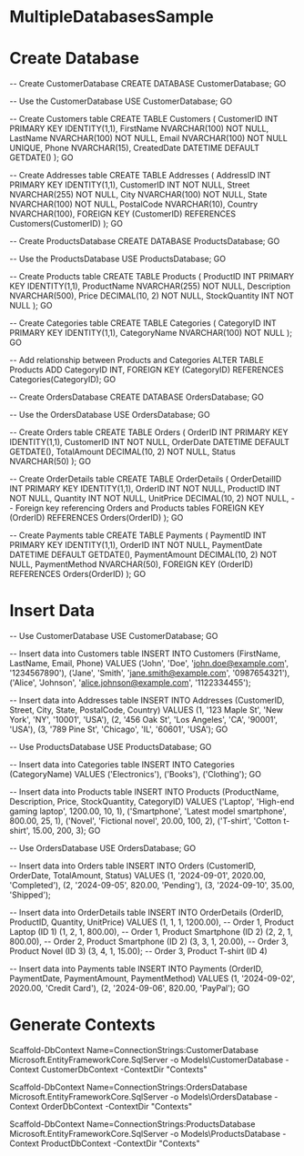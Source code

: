 # MultipleDatabasesSample

# Create Database
-- Create CustomerDatabase
CREATE DATABASE CustomerDatabase;
GO

-- Use the CustomerDatabase
USE CustomerDatabase;
GO

-- Create Customers table
CREATE TABLE Customers (
    CustomerID INT PRIMARY KEY IDENTITY(1,1),
    FirstName NVARCHAR(100) NOT NULL,
    LastName NVARCHAR(100) NOT NULL,
    Email NVARCHAR(100) NOT NULL UNIQUE,
    Phone NVARCHAR(15),
    CreatedDate DATETIME DEFAULT GETDATE()
);
GO

-- Create Addresses table
CREATE TABLE Addresses (
    AddressID INT PRIMARY KEY IDENTITY(1,1),
    CustomerID INT NOT NULL,
    Street NVARCHAR(255) NOT NULL,
    City NVARCHAR(100) NOT NULL,
    State NVARCHAR(100) NOT NULL,
    PostalCode NVARCHAR(10),
    Country NVARCHAR(100),
    FOREIGN KEY (CustomerID) REFERENCES Customers(CustomerID)
);
GO

-- Create ProductsDatabase
CREATE DATABASE ProductsDatabase;
GO

-- Use the ProductsDatabase
USE ProductsDatabase;
GO

-- Create Products table
CREATE TABLE Products (
    ProductID INT PRIMARY KEY IDENTITY(1,1),
    ProductName NVARCHAR(255) NOT NULL,
    Description NVARCHAR(500),
    Price DECIMAL(10, 2) NOT NULL,
    StockQuantity INT NOT NULL
);
GO

-- Create Categories table
CREATE TABLE Categories (
    CategoryID INT PRIMARY KEY IDENTITY(1,1),
    CategoryName NVARCHAR(100) NOT NULL
);
GO

-- Add relationship between Products and Categories
ALTER TABLE Products
ADD CategoryID INT,
FOREIGN KEY (CategoryID) REFERENCES Categories(CategoryID);
GO


-- Create OrdersDatabase
CREATE DATABASE OrdersDatabase;
GO

-- Use the OrdersDatabase
USE OrdersDatabase;
GO

-- Create Orders table
CREATE TABLE Orders (
    OrderID INT PRIMARY KEY IDENTITY(1,1),
    CustomerID INT NOT NULL,
    OrderDate DATETIME DEFAULT GETDATE(),
    TotalAmount DECIMAL(10, 2) NOT NULL,
    Status NVARCHAR(50)
);
GO

-- Create OrderDetails table
CREATE TABLE OrderDetails (
    OrderDetailID INT PRIMARY KEY IDENTITY(1,1),
    OrderID INT NOT NULL,
    ProductID INT NOT NULL,
    Quantity INT NOT NULL,
    UnitPrice DECIMAL(10, 2) NOT NULL,
    -- Foreign key referencing Orders and Products tables
    FOREIGN KEY (OrderID) REFERENCES Orders(OrderID)
);
GO

-- Create Payments table
CREATE TABLE Payments (
    PaymentID INT PRIMARY KEY IDENTITY(1,1),
    OrderID INT NOT NULL,
    PaymentDate DATETIME DEFAULT GETDATE(),
    PaymentAmount DECIMAL(10, 2) NOT NULL,
    PaymentMethod NVARCHAR(50),
    FOREIGN KEY (OrderID) REFERENCES Orders(OrderID)
);
GO

# Insert Data
-- Use CustomerDatabase
USE CustomerDatabase;
GO

-- Insert data into Customers table
INSERT INTO Customers (FirstName, LastName, Email, Phone)
VALUES 
('John', 'Doe', 'john.doe@example.com', '1234567890'),
('Jane', 'Smith', 'jane.smith@example.com', '0987654321'),
('Alice', 'Johnson', 'alice.johnson@example.com', '1122334455');

-- Insert data into Addresses table
INSERT INTO Addresses (CustomerID, Street, City, State, PostalCode, Country)
VALUES 
(1, '123 Maple St', 'New York', 'NY', '10001', 'USA'),
(2, '456 Oak St', 'Los Angeles', 'CA', '90001', 'USA'),
(3, '789 Pine St', 'Chicago', 'IL', '60601', 'USA');
GO


-- Use ProductsDatabase
USE ProductsDatabase;
GO

-- Insert data into Categories table
INSERT INTO Categories (CategoryName)
VALUES 
('Electronics'),
('Books'),
('Clothing');
GO

-- Insert data into Products table
INSERT INTO Products (ProductName, Description, Price, StockQuantity, CategoryID)
VALUES 
('Laptop', 'High-end gaming laptop', 1200.00, 10, 1),
('Smartphone', 'Latest model smartphone', 800.00, 25, 1),
('Novel', 'Fictional novel', 20.00, 100, 2),
('T-shirt', 'Cotton t-shirt', 15.00, 200, 3);
GO


-- Use OrdersDatabase
USE OrdersDatabase;
GO

-- Insert data into Orders table
INSERT INTO Orders (CustomerID, OrderDate, TotalAmount, Status)
VALUES 
(1, '2024-09-01', 2020.00, 'Completed'),
(2, '2024-09-05', 820.00, 'Pending'),
(3, '2024-09-10', 35.00, 'Shipped');

-- Insert data into OrderDetails table
INSERT INTO OrderDetails (OrderID, ProductID, Quantity, UnitPrice)
VALUES 
(1, 1, 1, 1200.00), -- Order 1, Product Laptop (ID 1)
(1, 2, 1, 800.00),  -- Order 1, Product Smartphone (ID 2)
(2, 2, 1, 800.00),  -- Order 2, Product Smartphone (ID 2)
(3, 3, 1, 20.00),   -- Order 3, Product Novel (ID 3)
(3, 4, 1, 15.00);   -- Order 3, Product T-shirt (ID 4)

-- Insert data into Payments table
INSERT INTO Payments (OrderID, PaymentDate, PaymentAmount, PaymentMethod)
VALUES 
(1, '2024-09-02', 2020.00, 'Credit Card'),
(2, '2024-09-06', 820.00, 'PayPal');
GO

# Generate Contexts
Scaffold-DbContext Name=ConnectionStrings:CustomerDatabase Microsoft.EntityFrameworkCore.SqlServer -o Models\CustomerDatabase -Context CustomerDbContext -ContextDir "Contexts"

Scaffold-DbContext Name=ConnectionStrings:OrdersDatabase Microsoft.EntityFrameworkCore.SqlServer -o Models\OrdersDatabase -Context OrderDbContext -ContextDir "Contexts"

Scaffold-DbContext Name=ConnectionStrings:ProductsDatabase Microsoft.EntityFrameworkCore.SqlServer -o Models\ProductsDatabase -Context ProductDbContext -ContextDir "Contexts"
